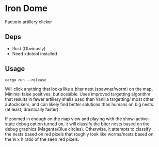 # Iron Dome

Factorio artillery clicker

## Deps
* Rust (Obviously)
* Need xdotool installed

## Usage
``` cargo run --release ```

Will click anything that looks like a biter nest (spawner/worm) on the map. Minimal false positives, but possible. Uses improved targetting algorithm that results in fewer artillery shells used than Vanilla targetting/ most other autoclickers, and can likely find better solutions than humans on big nests. (at least, drastically faster).

If zoomed in enough on the map view and playing with the show-active-state debug option turned on, it will classify the biter nests based on the debug graphics (Magenta/Blue circles). Otherwise, it attempts to classify the nests based on red pixels that roughly look like worms/nests based on the w x h ratio of the seen red pixels.
